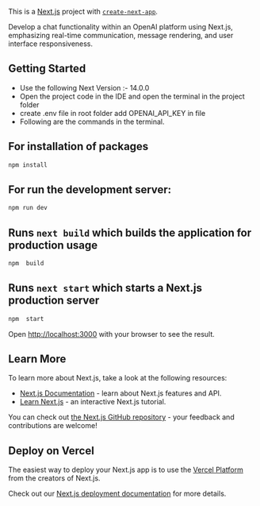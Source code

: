 This is a [Next.js](https://nextjs.org/) project with [`create-next-app`](https://github.com/vercel/next.js/tree/canary/packages/create-next-app).

Develop a chat functionality within an OpenAI platform using Next.js, emphasizing real-time communication, message rendering, and user interface responsiveness.

## Getting Started
- Use the following Next Version :- 14.0.0
- Open the project code in the IDE and open the terminal in the project folder
- create .env file in root folder add OPENAI_API_KEY in file
- Following are the commands in the terminal.

## For installation of packages
```bash
npm install
```

##  For run the development server:
```bash
npm run dev
```

## Runs `next build` which builds the application for production usage
```bash
npm  build
```

## Runs `next start` which starts a Next.js production server
```bash
npm  start
```

Open [http://localhost:3000](http://localhost:3000) with your browser to see the result.

## Learn More
To learn more about Next.js, take a look at the following resources:

- [Next.js Documentation](https://nextjs.org/docs) - learn about Next.js features and API.
- [Learn Next.js](https://nextjs.org/learn) - an interactive Next.js tutorial.

You can check out [the Next.js GitHub repository](https://github.com/vercel/next.js/) - your feedback and contributions are welcome!

## Deploy on Vercel

The easiest way to deploy your Next.js app is to use the [Vercel Platform](https://vercel.com/new?utm_medium=default-template&filter=next.js&utm_source=create-next-app&utm_campaign=create-next-app-readme) from the creators of Next.js.

Check out our [Next.js deployment documentation](https://nextjs.org/docs/deployment) for more details.
